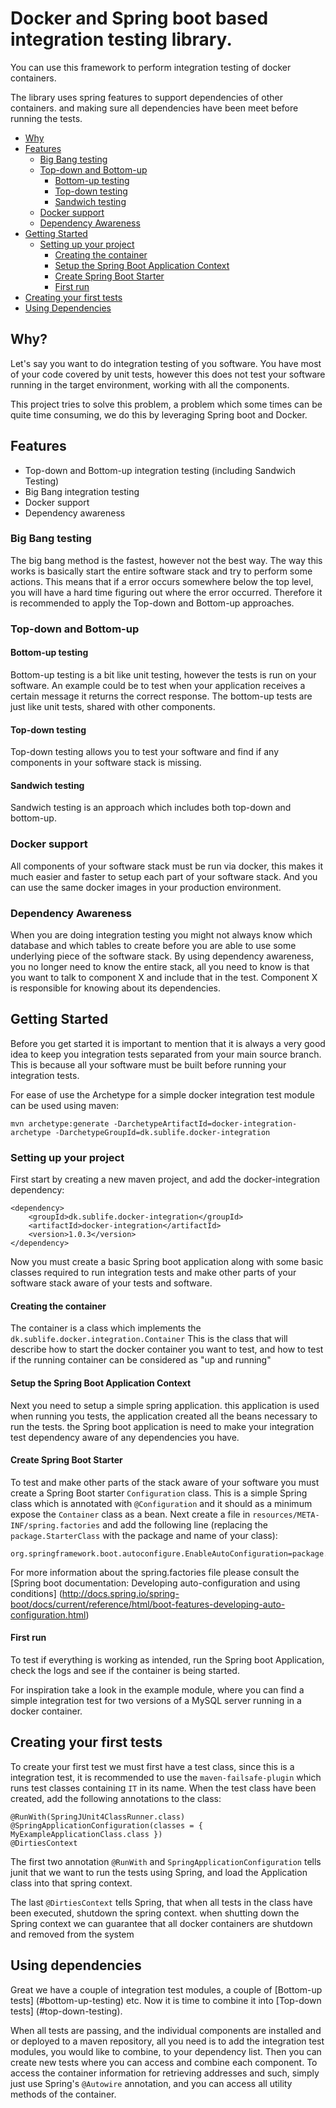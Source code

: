 # Docker and Spring boot based integration testing library.
You can use this framework to perform integration testing of docker containers.
 
The library uses spring features to support dependencies of other containers. and
making sure all dependencies have been meet before running the tests.

* [Why](#why)
* [Features](#features)
	* [Big Bang testing](#big-bank-testing)
	* [Top-down and Bottom-up](#top-down-and-bottom-up)
		* [Bottom-up testing](#bottom-up-testing)
		* [Top-down testing](#top-down-testing)
		* [Sandwich testing](#sandwich-testing)
	* [Docker support](#docker-support)
	* [Dependency Awareness](#dependency-awareness)
* [Getting Started](#getting-started)
	* [Setting up your project](#setting-up-your-project)
		* [Creating the container](#creating-the-container)
		* [Setup the Spring Boot Application Context](#setup-the-spring-boot-application-context)
		* [Create Spring Boot Starter](#create-spring-boot-starter)
		* [First run](#first-run)
* [Creating your first tests](#creating-your-first-tests)
* [Using Dependencies](#using-dependencies) 

## Why?
Let's say you want to do integration testing of you software. You have most of
your code covered by unit tests, however this does not test your software running
in the target environment, working with all the components.

This project tries to solve this problem, a problem which some times can be quite
time consuming, we do this by leveraging Spring boot and Docker.

## Features
 - Top-down and Bottom-up integration testing (including Sandwich Testing)
 - Big Bang integration testing
 - Docker support
 - Dependency awareness

### Big Bang testing
The big bang method is the fastest, however not the best way. The way this works
is basically start the entire software stack and try to perform some actions. 
This means that if a error occurs somewhere below the top level, you will have a
hard time figuring out where the error occurred. Therefore it is recommended to
apply the Top-down and Bottom-up approaches.
 
### Top-down and Bottom-up
#### Bottom-up testing
Bottom-up testing is a bit like unit testing, however the tests is run on your
software. An example could be to test when your application receives a certain
message it returns the correct response. The bottom-up tests are just like unit
tests, shared with other components.

#### Top-down testing
Top-down testing allows you to test your software and find if any components in 
your software stack is missing.

#### Sandwich testing
Sandwich testing is an approach which includes both top-down and bottom-up.

### Docker support
All components of your software stack must be run via docker, this makes it much
easier and faster to setup each part of your software stack. And you can use the
same docker images in your production environment.

### Dependency Awareness
When you are doing integration testing you might not always know which database
and which tables to create before you are able to use some underlying piece of
the software stack. By using dependency awareness, you no longer need to know
the entire stack, all you need to know is that you want to talk to component X
and include that in the test. Component X is responsible for knowing about its
dependencies.

## Getting Started
Before you get started it is important to mention that it is always a very good
idea to keep you integration tests separated from your main source branch. This
is because all your software must be built before running your integration tests.

For ease of use the Archetype for a simple docker integration test module
can be used using maven:

	mvn archetype:generate -DarchetypeArtifactId=docker-integration-archetype -DarchetypeGroupId=dk.sublife.docker-integration

### Setting up your project
First start by creating a new maven project, and add the docker-integration 
dependency:

	<dependency>
		<groupId>dk.sublife.docker-integration</groupId>
		<artifactId>docker-integration</artifactId>
		<version>1.0.3</version>
	</dependency>

Now you must create a basic Spring boot application along with some basic classes
required to run integration tests and make other parts of your software stack aware
of your tests and software.

#### Creating the container
The container is a class which implements the `dk.sublife.docker.integration.Container`
This is the class that will describe how to start the docker container you want to
test, and how to test if the running container can be considered as "up and running"

#### Setup the Spring Boot Application Context
Next you need to setup a simple spring application. this application is used when
running you tests, the application created all the beans necessary to run the tests.
the Spring boot application is need to make your integration test dependency aware
of any dependencies you have.

#### Create Spring Boot Starter
To test and make other parts of the stack aware of your software you must create
a Spring Boot starter `Configuration` class. This is a simple Spring class which
is annotated with `@Configuration` and it should as a minimum expose the `Container`
class as a bean.
Next create a file in `resources/META-INF/spring.factories` and add the following
line (replacing the `package.StarterClass` with the package and name of your class):

	org.springframework.boot.autoconfigure.EnableAutoConfiguration=package.StarterClass

For more information about the spring.factories file please consult the [Spring
boot documentation: Developing auto-configuration and using conditions]
(http://docs.spring.io/spring-boot/docs/current/reference/html/boot-features-developing-auto-configuration.html)

#### First run
To test if everything is working as intended, run the Spring boot Application, check
the logs and see if the container is being started.

For inspiration take a look in the example module, where you can find a simple 
integration test for two versions of a MySQL server running in a docker container.

## Creating your first tests
To create your first test we must first have a test class, since this is a 
integration test, it is recommended to use the `maven-failsafe-plugin` which
runs test classes containing `IT` in its name. When the test class have been
created, add the following annotations to the class:
 
	@RunWith(SpringJUnit4ClassRunner.class)
	@SpringApplicationConfiguration(classes = { MyExampleApplicationClass.class })
	@DirtiesContext

The first two annotation `@RunWith` and `SpringApplicationConfiguration` tells 
junit that we want to run the tests using Spring, and load the Application class
into that spring context.

The last `@DirtiesContext` tells Spring, that when all tests in the class have 
been executed, shutdown the spring context. when shutting down the Spring context
we can guarantee that all docker containers are shutdown and removed from the system

## Using dependencies
Great we have a couple of integration test modules, a couple of [Bottom-up tests]
(#bottom-up-testing) etc. Now it is time to combine it into [Top-down tests]
(#top-down-testing).

When all tests are passing, and the individual components are installed and or
deployed to a maven repository, all you need is to add the integration test
modules, you would like to combine, to your dependency list. Then you can create
new tests where you can access and combine each component. To access the container
information for retrieving addresses and such, simply just use Spring's `@Autowire`
annotation, and you can access all utility methods of the container.
